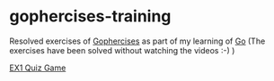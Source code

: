 # gophercises-training
Resolved exercises of [Gophercises](https://gophercises.com) as part of my learning of [Go](https://golang.org/) (The exercises have been solved without watching the videos :-) )

[EX1 Quiz Game](/quiz_game/)
